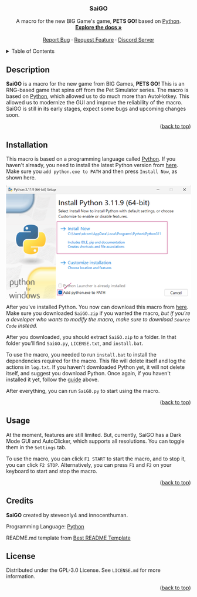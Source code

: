 <!-- Improved compatibility of back to top link: See: https://github.com/othneildrew/Best-README-Template/pull/73 -->
<a id="readme-top"></a>
<!--
*** Thanks for checking out the Best-README-Template. If you have a suggestion
*** that would make this better, please fork the repo and create a pull request
*** or simply open an issue with the tag "enhancement".
*** Don't forget to give the project a star!
*** Thanks again! Now go create something AMAZING! :D
-->



<!-- PROJECT SHIELDS -->
<!--
*** I'm using markdown "reference style" links for readability.
*** Reference links are enclosed in brackets [ ] instead of parentheses ( ).
*** See the bottom of this document for the declaration of the reference variables
*** for contributors-url, forks-url, etc. This is an optional, concise syntax you may use.
*** https://www.markdownguide.org/basic-syntax/#reference-style-links
-->

<!-- PROJECT LOGO -->
<br />
<div align="center">
  <!-- <a href="https://github.com/steveonly2/SaiGO">
    <img src="images/logo.png" alt="Logo" width="80" height="80">
  </a> -->

  <h3 align="center">SaiGO</h3>

  <p align="center">
    A macro for the new BIG Game's game, <b>PETS GO!</b> based on <a href="https://www.python.org/">Python</a>.
    <br />
    <a href="https://github.com/steveonly2/SaiGO"><strong>Explore the docs »</strong></a>
    <br />
    <br />
    <a href="https://github.com/steveonly2/SaiGO/issues/new?labels=bug&template=bug-report---.md">Report Bug</a>
    ·
    <a href="https://github.com/steveonly2/SaiGO/issues/new?labels=enhancement&template=feature-request---.md">Request Feature</a>
    ·
    <a href="https://discord.gg/JmeRE5Cv2e">Discord Server</a>
  </p>
</div>



<!-- TABLE OF CONTENTS -->
<details>
  <summary>Table of Contents</summary>
  <ol>
    <li><a href="#description">Description</li>
    <li><a href="#installation">Installation</a></li>
    <li><a href="#usage">Usage</a></li>
    <li><a href="#credits">Credits</a></li>
    <li><a href="#license">License</a></li>
  </ol>
</details>

<!-- Description -->
## Description

<b>SaiGO</b> is a macro for the new game from BIG Games, <b>PETS GO!</b> This is an RNG-based game that spins off from the Pet Simulator series. The macro is based on <a href="https://www.python.org/">Python</a>, which allowed us to do much more than AutoHotkey. This allowed us to modernize the GUI and improve the reliability of the macro. SaiGO is still in its early stages, expect some bugs and upcoming changes soon.

<p align="right">(<a href="#readme-top">back to top</a>)</p>

<!-- INSTALLATION -->
## Installation

This macro is based on a programming language called <a href="https://www.python.org/">Python</a>. If you haven't already, you need to install the latest Python version from <a href="https://www.python.org/downloads/">here</a>. Make sure you `add python.exe to PATH` and then press `Install Now`, as shown here.<br>

<img src="images/tutorial1.png" alt="tutorial1" align=center><br>

After you've installed Python. You now can download this macro from <a href="https://github.com/steveonly2/SaiGO/releases">here</a>. Make sure you downloaded `SaiGO.zip` if you wanted the macro, _but if you're a developer who wants to modify the macro, make sure to download `Source Code` instead._

After you downloaded, you should extract `SaiGO.zip` to a folder. In that folder you'll find `SaiGO.py`, `LICENSE.txt`, and `install.bat`.

To use the macro, you needed to run `install.bat` to install the dependencies required for the macro. This file will delete itself and log the actions in `log.txt`. If you haven't downloaded Python yet, it will not delete itself, and suggest you download Python. Once again, if you haven't installed it yet, follow the <a href="#installation">guide</a> above.

After everything, you can run `SaiGO.py` to start using the macro.

<p align="right">(<a href="#readme-top">back to top</a>)</p>



<!-- USAGE EXAMPLES -->
## Usage

At the moment, features are still limited. But, currently, SaiGO has a Dark Mode GUI and AutoClicker, which supports all resolutions. You can toggle them in the `Settings` tab.

To use the macro, you can click `F1 START` to start the macro, and to stop it, you can click `F2 STOP`. Alternatively, you can press `F1` and `F2` on your keyboard to start and stop the macro.

<p align="right">(<a href="#readme-top">back to top</a>)</p>

<!-- Credits -->
## Credits

<b>SaiGO</b> created by steveonly4 and innocenthuman.

Programming Language: <a href="https://www.python.org/">Python</a>

README.md template from <a href="https://github.com/othneildrew/Best-README-Template/tree/main">Best README Template</a>

<!-- LICENSE -->
## License

Distributed under the GPL-3.0 License. See `LICENSE.md` for more information.

<p align="right">(<a href="#readme-top">back to top</a>)</p>
